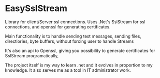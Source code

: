 # EasySslStream
Library for client/Server ssl connections.
Uses .Net's SslStream for ssl connections, and openssl for generating certificates.

Main functionality is to handle sending text messages, sending files, directiories, byte buffers, without forcing user to handle Streams

It's also an api to Openssl, giving you possibility to generate certificates for SslStream programatically,


The project itself is my way to learn .net and it evolves in proportion to my knowledge.
It also serves me as a tool in IT administrator work.
